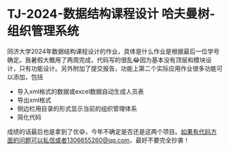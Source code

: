 # TJ-2024-数据结构课程设计 哈夫曼树-组织管理系统

同济大学2024年数据结构课程设计的作业，具体是什么作业是根据最后一位学号确定。我暑假大概用了两周完成，代码写的很乱😂因为基本没有顶层和模块设计，只有功能设计。另外附加了提交报告，功能上第二个实际应用作业很多功能可以添加，包括
- 导入xml格式的数据或excel数据自动生成人员表
- 导出xml格式
- 侧边栏用目录的形式显示当前的组织管理体系
- 简化代码

成绩的话最后也是拿到了优😄，今年不确定是否还是这两个项目。如果有代码方面的问题可以私信或者1306655260@qq.com，最好不要完全抄袭！
